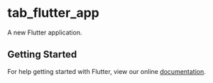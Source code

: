 # tab_flutter_app

A new Flutter application.

## Getting Started

For help getting started with Flutter, view our online
[documentation](https://flutter.io/).
